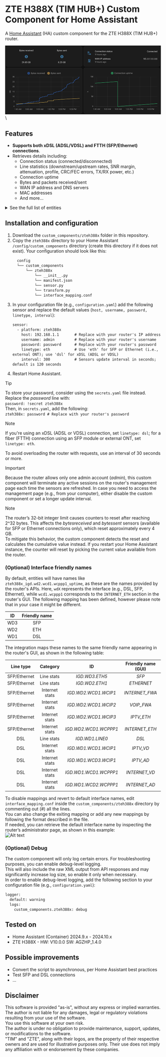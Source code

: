 # ZTE H388X (TIM HUB+) Custom Component for Home Assistant

A [Home Assistant](https://www.home-assistant.io/) (HA) custom component for the ZTE H388X (TIM HUB+) router.

![Alt text](img/example_dashboard.png?raw=true "Example dashboard")\

## Features

- **Supports both xDSL (ADSL/VDSL) and FTTH (SFP/Ethernet) connections**.
- Retrieves details including:
  - Connection status (connected/disconnected)
  - Line statistics (downstream/upstream rates, SNR margin, attenuation, profile, CRC/FEC errors, TX/RX power, etc.)
  - Connection uptime
  - Bytes and packets received/sent
  - WAN IP address and DNS servers
  - MAC addresses
  - And more...

<details>
  <summary>See the full list of entities</summary>

  ```
	- zteh388x_dsl_atuc_fec_errors
	- zteh388x_dsl_currentprofile
	- zteh388x_dsl_data_path
	- zteh388x_dsl_downcrc_errors
	- zteh388x_dsl_downinterleavedelay
	- zteh388x_dsl_downinterleavedepth
	- zteh388x_dsl_downstream_attenuation
	- zteh388x_dsl_downstream_current_rate
	- zteh388x_dsl_downstream_max_rate
	- zteh388x_dsl_downstream_noise_margin
	- zteh388x_dsl_downstream_power
	- zteh388x_dsl_downstreaminp
	- zteh388x_dsl_enable
	- zteh388x_dsl_fec_errors
	- zteh388x_dsl_link_retrain
	- zteh388x_dsl_module_type
	- zteh388x_dsl_showtime_start
	- zteh388x_dsl_status
	- zteh388x_dsl_tlinkencapsulationused
	- zteh388x_dsl_upcrc_errors
	- zteh388x_dsl_upinterleavedelay
	- zteh388x_dsl_upinterleavedepth
	- zteh388x_dsl_upstream_attenuation
	- zteh388x_dsl_upstream_current_rate
	- zteh388x_dsl_upstream_max_rate
	- zteh388x_dsl_upstream_noise_margin
	- zteh388x_dsl_upstream_power
	- zteh388x_dsl_upstreaminp
	- zteh388x_ethernet_bytesreceived
	- zteh388x_ethernet_bytessent
	- zteh388x_ethernet_if_errorid
	- zteh388x_ethernet_lastchange
	- zteh388x_ethernet_linkduplex
	- zteh388x_ethernet_linkspeed
	- zteh388x_ethernet_macaddress
	- zteh388x_ethernet_packetsreceived
	- zteh388x_ethernet_packetssent
	- zteh388x_ethernet_singlerxstrength
	- zteh388x_ethernet_singlestatus
	- zteh388x_ethernet_singletxstrength
	- zteh388x_ethernet_status
	- zteh388x_internet_ad_atmencapsulation
	- zteh388x_internet_ad_atmqos
	- zteh388x_internet_ad_authtype
	- zteh388x_internet_ad_connerror
	- zteh388x_internet_ad_connstatus
	- zteh388x_internet_ad_connstatus6
	- zteh388x_internet_ad_conntrigger
	- zteh388x_internet_ad_destaddress
	- zteh388x_internet_ad_dns1
	- zteh388x_internet_ad_dns2
	- zteh388x_internet_ad_dns3
	- zteh388x_internet_ad_enablepassthrough
	- zteh388x_internet_ad_gateway
	- zteh388x_internet_ad_ipaddress
	- zteh388x_internet_ad_ipmode
	- zteh388x_internet_ad_isnat
	- zteh388x_internet_ad_linkmode
	- zteh388x_internet_ad_mode
	- zteh388x_internet_ad_mtu
	- zteh388x_internet_ad_pagetype
	- zteh388x_internet_ad_strservlist
	- zteh388x_internet_ad_sub_destaddress0
	- zteh388x_internet_ad_sub_destaddress1
	- zteh388x_internet_ad_subnetmask
	- zteh388x_internet_ad_transtype
	- zteh388x_internet_ad_uplink
	- zteh388x_internet_ad_uptime
	- zteh388x_internet_ad_username
	- zteh388x_internet_ad_vlanenable
	- zteh388x_internet_ad_wancname
	- zteh388x_internet_ad_wantype
	- zteh388x_internet_ad_workifmac
	- zteh388x_internet_ad_xdslmode
	- zteh388x_internet_eth_authtype
	- zteh388x_internet_eth_connerror
	- zteh388x_internet_eth_connstatus
	- zteh388x_internet_eth_connstatus6
	- zteh388x_internet_eth_conntrigger
	- zteh388x_internet_eth_dns1
	- zteh388x_internet_eth_dns2
	- zteh388x_internet_eth_dns3
	- zteh388x_internet_eth_enablepassthrough
	- zteh388x_internet_eth_gateway
	- zteh388x_internet_eth_ipaddress
	- zteh388x_internet_eth_ipmode
	- zteh388x_internet_eth_isnat
	- zteh388x_internet_eth_linkmode
	- zteh388x_internet_eth_mode
	- zteh388x_internet_eth_mtu
	- zteh388x_internet_eth_pagetype
	- zteh388x_internet_eth_priority
	- zteh388x_internet_eth_strservlist
	- zteh388x_internet_eth_subnetmask
	- zteh388x_internet_eth_transtype
	- zteh388x_internet_eth_uplink
	- zteh388x_internet_eth_uptime
	- zteh388x_internet_eth_username
	- zteh388x_internet_eth_vlanenable
	- zteh388x_internet_eth_vlanid
	- zteh388x_internet_eth_wancname
	- zteh388x_internet_eth_wantype
	- zteh388x_internet_eth_workifmac
	- zteh388x_internet_eth_xdslmode
	- zteh388x_internet_fwa_addressingtype
	- zteh388x_internet_fwa_connerror
	- zteh388x_internet_fwa_connstatus
	- zteh388x_internet_fwa_dns1
	- zteh388x_internet_fwa_dns2
	- zteh388x_internet_fwa_dns3
	- zteh388x_internet_fwa_gateway
	- zteh388x_internet_fwa_ipaddress
	- zteh388x_internet_fwa_ipmode
	- zteh388x_internet_fwa_isnat
	- zteh388x_internet_fwa_linkmode
	- zteh388x_internet_fwa_mode
	- zteh388x_internet_fwa_mtu
	- zteh388x_internet_fwa_pagetype
	- zteh388x_internet_fwa_priority
	- zteh388x_internet_fwa_remainleasetime
	- zteh388x_internet_fwa_strservlist
	- zteh388x_internet_fwa_subnetmask
	- zteh388x_internet_fwa_uplink
	- zteh388x_internet_fwa_uptime
	- zteh388x_internet_fwa_vlanenable
	- zteh388x_internet_fwa_vlanid
	- zteh388x_internet_fwa_wancname
	- zteh388x_internet_fwa_wantype
	- zteh388x_internet_fwa_workifmac
	- zteh388x_internet_fwa_xdslmode
	- zteh388x_internet_vd_authtype
	- zteh388x_internet_vd_connerror
	- zteh388x_internet_vd_connstatus
	- zteh388x_internet_vd_connstatus6
	- zteh388x_internet_vd_conntrigger
	- zteh388x_internet_vd_dns1
	- zteh388x_internet_vd_dns2
	- zteh388x_internet_vd_dns3
	- zteh388x_internet_vd_enablepassthrough
	- zteh388x_internet_vd_gateway
	- zteh388x_internet_vd_ipaddress
	- zteh388x_internet_vd_ipmode
	- zteh388x_internet_vd_isnat
	- zteh388x_internet_vd_linkmode
	- zteh388x_internet_vd_mode
	- zteh388x_internet_vd_mtu
	- zteh388x_internet_vd_pagetype
	- zteh388x_internet_vd_priority
	- zteh388x_internet_vd_strservlist
	- zteh388x_internet_vd_subnetmask
	- zteh388x_internet_vd_transtype
	- zteh388x_internet_vd_uplink
	- zteh388x_internet_vd_uptime
	- zteh388x_internet_vd_username
	- zteh388x_internet_vd_vlanenable
	- zteh388x_internet_vd_vlanid
	- zteh388x_internet_vd_wancname
	- zteh388x_internet_vd_wantype
	- zteh388x_internet_vd_workifmac
	- zteh388x_internet_vd_xdslmode
	- zteh388x_iptv_ad_addressingtype
	- zteh388x_iptv_ad_atmencapsulation
	- zteh388x_iptv_ad_atmqos
	- zteh388x_iptv_ad_connerror
	- zteh388x_iptv_ad_connstatus
	- zteh388x_iptv_ad_destaddress
	- zteh388x_iptv_ad_dns1
	- zteh388x_iptv_ad_dns2
	- zteh388x_iptv_ad_dns3
	- zteh388x_iptv_ad_gateway
	- zteh388x_iptv_ad_ipaddress
	- zteh388x_iptv_ad_ipmode
	- zteh388x_iptv_ad_isnat
	- zteh388x_iptv_ad_linkmode
	- zteh388x_iptv_ad_mode
	- zteh388x_iptv_ad_mtu
	- zteh388x_iptv_ad_pagetype
	- zteh388x_iptv_ad_remainleasetime
	- zteh388x_iptv_ad_strservlist
	- zteh388x_iptv_ad_sub_destaddress0
	- zteh388x_iptv_ad_sub_destaddress1
	- zteh388x_iptv_ad_subnetmask
	- zteh388x_iptv_ad_uplink
	- zteh388x_iptv_ad_uptime
	- zteh388x_iptv_ad_vlanenable
	- zteh388x_iptv_ad_wancname
	- zteh388x_iptv_ad_wantype
	- zteh388x_iptv_ad_workifmac
	- zteh388x_iptv_ad_xdslmode
	- zteh388x_iptv_eth_addressingtype
	- zteh388x_iptv_eth_connerror
	- zteh388x_iptv_eth_connstatus
	- zteh388x_iptv_eth_dns1
	- zteh388x_iptv_eth_dns2
	- zteh388x_iptv_eth_dns3
	- zteh388x_iptv_eth_gateway
	- zteh388x_iptv_eth_ipaddress
	- zteh388x_iptv_eth_ipmode
	- zteh388x_iptv_eth_isnat
	- zteh388x_iptv_eth_linkmode
	- zteh388x_iptv_eth_mode
	- zteh388x_iptv_eth_mtu
	- zteh388x_iptv_eth_pagetype
	- zteh388x_iptv_eth_priority
	- zteh388x_iptv_eth_remainleasetime
	- zteh388x_iptv_eth_strservlist
	- zteh388x_iptv_eth_subnetmask
	- zteh388x_iptv_eth_uplink
	- zteh388x_iptv_eth_uptime
	- zteh388x_iptv_eth_vlanenable
	- zteh388x_iptv_eth_vlanid
	- zteh388x_iptv_eth_wancname
	- zteh388x_iptv_eth_wantype
	- zteh388x_iptv_eth_workifmac
	- zteh388x_iptv_eth_xdslmode
	- zteh388x_iptv_vd_addressingtype
	- zteh388x_iptv_vd_connerror
	- zteh388x_iptv_vd_connstatus
	- zteh388x_iptv_vd_dns1
	- zteh388x_iptv_vd_dns2
	- zteh388x_iptv_vd_dns3
	- zteh388x_iptv_vd_gateway
	- zteh388x_iptv_vd_ipaddress
	- zteh388x_iptv_vd_ipmode
	- zteh388x_iptv_vd_isnat
	- zteh388x_iptv_vd_linkmode
	- zteh388x_iptv_vd_mode
	- zteh388x_iptv_vd_mtu
	- zteh388x_iptv_vd_pagetype
	- zteh388x_iptv_vd_priority
	- zteh388x_iptv_vd_remainleasetime
	- zteh388x_iptv_vd_strservlist
	- zteh388x_iptv_vd_subnetmask
	- zteh388x_iptv_vd_uplink
	- zteh388x_iptv_vd_uptime
	- zteh388x_iptv_vd_vlanenable
	- zteh388x_iptv_vd_vlanid
	- zteh388x_iptv_vd_wancname
	- zteh388x_iptv_vd_wantype
	- zteh388x_iptv_vd_workifmac
	- zteh388x_iptv_vd_xdslmode
	- zteh388x_sfp_bytesreceived
	- zteh388x_sfp_bytessent
	- zteh388x_sfp_if_errorid
	- zteh388x_sfp_lastchange
	- zteh388x_sfp_linkduplex
	- zteh388x_sfp_linkspeed
	- zteh388x_sfp_macaddress
	- zteh388x_sfp_packetsreceived
	- zteh388x_sfp_packetssent
	- zteh388x_sfp_singlerxstrength
	- zteh388x_sfp_singlestatus
	- zteh388x_sfp_singletxstrength
	- zteh388x_sfp_status
	- zteh388x_voip_fwa_addressingtype
	- zteh388x_voip_fwa_connerror
	- zteh388x_voip_fwa_connstatus
	- zteh388x_voip_fwa_dns1
	- zteh388x_voip_fwa_dns2
	- zteh388x_voip_fwa_dns3
	- zteh388x_voip_fwa_gateway
	- zteh388x_voip_fwa_ipaddress
	- zteh388x_voip_fwa_ipmode
	- zteh388x_voip_fwa_isnat
	- zteh388x_voip_fwa_linkmode
	- zteh388x_voip_fwa_mode
	- zteh388x_voip_fwa_mtu
	- zteh388x_voip_fwa_pagetype
	- zteh388x_voip_fwa_priority
	- zteh388x_voip_fwa_remainleasetime
	- zteh388x_voip_fwa_strservlist
	- zteh388x_voip_fwa_subnetmask
	- zteh388x_voip_fwa_uplink
	- zteh388x_voip_fwa_uptime
	- zteh388x_voip_fwa_vlanenable
	- zteh388x_voip_fwa_vlanid
	- zteh388x_voip_fwa_wancname
	- zteh388x_voip_fwa_wantype
	- zteh388x_voip_fwa_workifmac
	- zteh388x_voip_fwa_xdslmode
  ```
</details>

## Installation and configuration

1. Download the `custom_components/zteh388x` folder in this repository.
2. Copy the `zteh388x` directory to your Home Assistant `/config/custom_components` directory (create this directory if it does not exist).
   Your configuration should look like this:
	```
	  config
	  └── custom_components
	      └── zteh388x
	          └── __init__.py
	          └── manifest.json
	          └── sensor.py
	          └── transform.py
	          └── interface_mapping.conf
	```
3. In your configuration file (e.g., `configuration.yaml`) add the following sensor and replace the default values (`host, username, password, linetype, interval`):
	```
	sensor:
	  - platform: zteh388x
	    host: 192.168.1.1       # Replace with your router's IP address
	    username: admin         # Replace with your router's username
	    password: password	    # Replace with your router's password
	    linetype: eth           # Use 'eth' for SFP or Ethernet (i.e., external ONT); use 'dsl' for xDSL (ADSL or VDSL)
	    interval: 300           # Sensors update interval in seconds; default is 120 seconds
	```
4. Restart Home Assistant.

> [!TIP]
> To store your password, consider using the `secrets.yaml` file instead. Replace the *password* line with:\
```password: !secret zteh388x```\
Then, in `secrets.yaml`, add the following:\
```zteh388x: password # Replace with your router's password```

> [!NOTE]
> If you're using an xDSL (ADSL or VDSL) connection, set `linetype: dsl`; for a fiber (FTTH) connection using an SFP module or external ONT, set `linetype: eth`.
> 
> To avoid overloading the router with requests, use an interval of 30 seconds or more.

> [!IMPORTANT]
> Because the router allows only one admin account (*admin*), this custom component will terminate any active sessions on the router's management page each time the sensors are refreshed. In case you need to access the management page (e.g., from your computer), either disable the custom component or set a longer update interval.

> [!NOTE]
> The router’s 32-bit integer limit causes counters to reset after reaching 2^32 bytes. This affects the *bytesreceived* and *bytessent* sensors (available for SFP or Ethernet connections only), which reset approximately every 4 GB.\
> To mitigate this behavior, the custom component detects the reset and calculates the cumulative value instead. If you restart your Home Assistant instance, the counter will reset by picking the current value available from the router.

### (Optional) Interface friendly names

By default, entities will have names like `zteh388x_igd.wd2.wcd1.wcppp1_uptime`, as these are the names provided by the router's APIs. Here, `wdX` represents the interface (e.g., DSL, SFP, Ethernet), while `wcd1.wcppp1` corresponds to the `INTERNET_ETH` section in the router's GUI. The following mapping has been defined, however please note that in your case it might be different.

| **ID** | **Friendly name** |
|:------:|:-----------------:|
|   WD3  |        SFP        |
|   WD2  |        ETH        |
|   WD1  |        DSL        |

The integration maps these names to the same friendly name appearing in the router's GUI, as shown in the following table:

| **Line type** |  **Category**  |         **ID**        | **Friendly name (GUI)** |
|:-------------:|:--------------:|:---------------------:|:-----------------------:|
| SFP/Ethernet  | Line stats     | _IGD.WD3.ETH5_        | _SFP_                   |
| SFP/Ethernet  | Line stats     | _IGD.WD2.ETH1_        | _ETHERNET_              |
| SFP/Ethernet  | Internet stats | _IGD.WD2.WCD1.WCIP1_  | _INTERNET_FWA_          |
| SFP/Ethernet  | Internet stats | _IGD.WD2.WCD1.WCIP2_  | _VOIP_FWA_              |
| SFP/Ethernet  | Internet stats | _IGD.WD2.WCD1.WCIP3_  | _IPTV_ETH_              |
| SFP/Ethernet  | Internet stats | _IGD.WD2.WCD1.WCPPP1_ | _INTERNET_ETH_          |
| DSL           | Line stats     | _IGD.WD1.LINE0_       | _DSL_                   |
| DSL           | Internet stats | _IGD.WD1.WCD1.WCIP1_  | _IPTV_VD_               |
| DSL           | Internet stats | _IGD.WD1.WCD3.WCIP1_  | _IPTV_AD_               |
| DSL           | Internet stats | _IGD.WD1.WCD1.WCPPP1_ | _INTERNET_VD_           |
| DSL           | Internet stats | _IGD.WD1.WCD2.WCPPP1_ | _INTERNET_AD_           |

To disable mappings and revert to default interface names, edit `interface_mapping.conf` inside the `custom_components/zteh388x` directory by commenting out (#) all the lines.\
You can also change the exiting mapping or add any new mappings by following the format described in the file.\
If needed, you can retrieve the default interface name by inspecting the router’s administrator page, as shown in this example:\
![Alt text](img/inspectpage.jpg?raw=true "Inspect page")

### (Optional) Debug

The custom component will only log certain errors. For troubleshooting purposes, you can enable debug-level logging.\
This will also include the raw XML output from API responses and may significantly increase log size, so enable it only when necessary.\
In order to enable debug-level logging, add the following section to your configuration file (e.g., `configuration.yaml`):

```
logger:
  default: warning
  logs:
    custom_components.zteh388x: debug
```

## Tested on

- Home Assistant (Container) 2024.9.x - 2024.10.x
- ZTE H388X - HW: V10.0.0 SW: AGZHP_1.4.0

## Possible improvements

- Convert the script to asynchronous, per Home Assistant best practices
- Test SFP and DSL connections
- ...

## Disclaimer

This software is provided "as-is", without any express or implied warranties. The author is not liable for any damages, legal or regulatory violations resulting from your use of the software.\
You use this software at your own risk.\
The author is under no obligation to provide maintenance, support, updates, or modifications to the software.\
"TIM" and "ZTE", along with their logos, are the property of their respective owners and are used for illustrative purposes only. Their use does not imply any affiliation with or endorsement by these companies.
